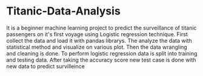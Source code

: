 # Titanic-Data-Analysis
It is a beginner machine learning project to predict the surveillance of titanic passengers on it's first voyage using Logistic regression technique. 
First collect the data and load it with pandas librarys. The analyze the data with statistical method and visualize on various plot. Then the data wrangling and cleaning is done.
To perform logistic regression data is split into training and testing data. After taking the accuracy score new test case is done with new data to predict survilleince
